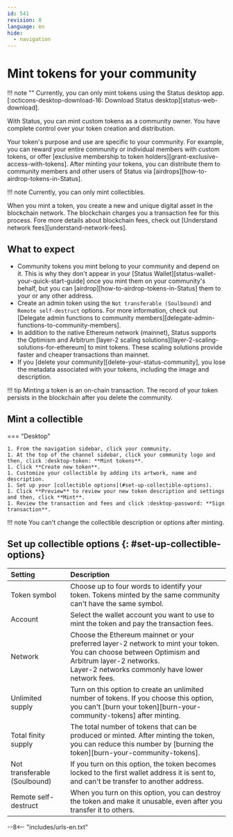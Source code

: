 ```yaml
---
id: 541
revision: 0
language: en
hide:
  - navigation
---
```


# Mint tokens for your community

!!! note ""
    Currently, you can only mint tokens using the Status desktop app. [:octicons-desktop-download-16: Download Status desktop][status-web-download].

With Status, you can mint custom tokens as a community owner. You have complete control over your token creation and distribution.

Your token's purpose and use are specific to your community. For example, you can reward your entire community or individual members with custom tokens, or offer [exclusive membership to token holders][grant-exclusive-access-with-tokens]. After minting your tokens, you can distribute them to community members and other users of Status via [airdrops][how-to-airdrop-tokens-in-Status].

!!! note
    Currently, you can only mint collectibles.

When you mint a token, you create a new and unique digital asset in the blockchain network. The blockchain charges you a transaction fee for this process. Fore more details about blockchain fees, check out [Understand network fees][understand-network-fees].

## What to expect

- Community tokens you mint belong to your community and depend on it. This is why they don't appear in your [Status Wallet][status-wallet-your-quick-start-guide] once you mint them on your community's behalf, but you can [airdrop][how-to-airdrop-tokens-in-Status] them to your or any other address.
- Create an admin token using the `Not transferable (Soulbound)` and `Remote self-destruct` options. For more information, check out [Delegate admin functions to community members][delegate-admin-functions-to-community-members].
- In addition to the native Ethereum network (mainnet), Status supports the Optimism and Arbitrum [layer-2 scaling solutions][layer-2-scaling-solutions-for-ethereum] to mint tokens. These scaling solutions provide faster and cheaper transactions than mainnet.
- If you [delete your community][delete-your-status-community], you lose the metadata associated with your tokens, including the image and description.

!!! tip
    Minting a token is an on-chain transaction. The record of your token persists in the blockchain after you delete the community.

## Mint a collectible

=== "Desktop"

    1. From the navigation sidebar, click your community.
    1. At the top of the channel sidebar, click your community logo and then, click :desktop-token: **Mint tokens**.
    1. Click **Create new token**.
    1. Customize your collectible by adding its artwork, name and description.
    1. Set up your [collectible options](#set-up-collectible-options).
    1. Click **Preview** to review your new token description and settings and then, click **Mint**.
    1. Review the transaction and fees and click :desktop-password: **Sign transaction**.

!!! note
    You can't change the collectible description or options after minting.

## Set up collectible options {: #set-up-collectible-options}

| Setting | Description |
|:---|:---|
| Token symbol | Choose up to four words to identify your token. Tokens minted by the same community can't have the same symbol. |
| Account | Select the wallet account you want to use to mint the token and pay the transaction fees. |
| Network | Choose the Ethereum mainnet or your preferred layer-2 network to mint your token. You can choose between Optimism and Arbitrum layer-2 networks.</br>Layer-2 networks commonly have lower network fees. |
| Unlimited supply | Turn on this option to create an unlimited number of tokens. If you choose this option, you can't [burn your token][burn-your-community-tokens] after minting. |
| Total finity supply | The total number of tokens that can be produced or minted. After minting the token, you can reduce this number by [burning the token][burn-your-community-tokens].  |
| Not transferable (Soulbound) | If you turn on this option, the token becomes locked to the first wallet address it is sent to, and can't be transfer to another address. |
| Remote self-destruct | When you turn on this option, you can destroy the token and make it unusable, even after you transfer it to others. |

--8<-- "includes/urls-en.txt"
